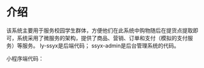 # 介绍
该系统主要用于服务校园学生群体，方便他们在此系统中购物随后在提货点提取即可，系统采用了微服务的架构，提供了商品、营销、订单和支付（模拟的支付服务）等服务。 ly-ssyx是后端代码； ssyx-admin是后台管理系统的代码。 

小程序端代码：
